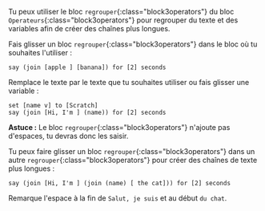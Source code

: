 Tu peux utiliser le bloc `regrouper`{:class="block3operators"} du bloc `Operateurs`{:class="block3operators"} pour regrouper du texte et des variables afin de créer des chaînes plus longues.

Fais glisser un bloc `regrouper`{:class="block3operators"} dans le bloc où tu souhaites l'utiliser :

```blocks3
say (join [apple ] [banana]) for [2] seconds
```

Remplace le texte par le texte que tu souhaites utiliser ou fais glisser une variable :

```blocks3
set [name v] to [Scratch]
say (join [Hi, I'm ] (name)) for [2] seconds
```

**Astuce :** Le bloc `regrouper`{:class="block3operators"} n'ajoute pas d'espaces, tu devras donc les saisir.

Tu peux faire glisser un bloc `regrouper`{:class="block3operators"} dans un autre `regrouper`{:class="block3operators"} pour créer des chaînes de texte plus longues :

```blocks3
say (join [Hi, I'm ] (join (name) [ the cat])) for [2] seconds
```

Remarque l'espace à la fin de `Salut, je suis` et au début `du chat`.



